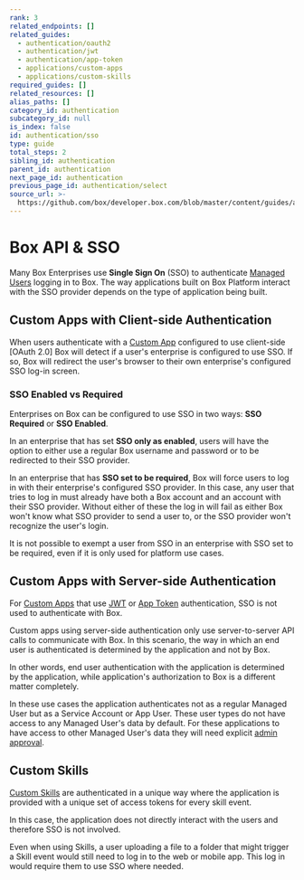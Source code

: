 ```yaml
---
rank: 3
related_endpoints: []
related_guides:
  - authentication/oauth2
  - authentication/jwt
  - authentication/app-token
  - applications/custom-apps
  - applications/custom-skills
required_guides: []
related_resources: []
alias_paths: []
category_id: authentication
subcategory_id: null
is_index: false
id: authentication/sso
type: guide
total_steps: 2
sibling_id: authentication
parent_id: authentication
next_page_id: authentication
previous_page_id: authentication/select
source_url: >-
  https://github.com/box/developer.box.com/blob/master/content/guides/authentication/sso.md
---
```


# Box API & SSO

Many Box Enterprises use **Single Sign On** (SSO) to authenticate
[Managed Users][user-types] logging in to Box. The way applications built on
Box Platform interact with the SSO provider depends on the type of application
being built.

## Custom Apps with Client-side Authentication

When users authenticate with a [Custom App][custom_app] configured to use
client-side [OAuth 2.0] Box will detect if a user's
enterprise is configured to use SSO. If so, Box will redirect the user's browser
to their own enterprise's configured SSO log-in screen.

### SSO Enabled vs Required

Enterprises on Box can be configured to use SSO in two ways: **SSO Required**
or **SSO Enabled**.

In an enterprise that has set **SSO only as enabled**, users will have the option
to either use a regular Box username and password or to be redirected to their
SSO provider.

In an enterprise that has **SSO set to be required**, Box will force users
to log in with their enterprise's configured SSO provider. In this case, any
user that tries to log in must already have both a Box account and an account
with their SSO provider. Without either of these the log in will fail as either
Box won't know what SSO provider to send a user to, or the SSO provider won't
recognize the user's login.

<Message warning>

It is not possible to exempt a user from SSO in an enterprise with SSO
set to be required, even if it is only used for platform use cases.

</Message>

## Custom Apps with Server-side Authentication

For [Custom Apps][custom_app] that use [JWT][jwt] or [App Token][app_token]
authentication, SSO is not used to authenticate with Box.

Custom apps using server-side authentication only use server-to-server API
calls to communicate with Box. In this scenario, the way in which an end user
is authenticated is determined by the application and not by Box.

In other words, end user authentication with the application is determined by
the application, while application's authorization to Box is a different
matter completely.

In these use cases the application authenticates not as a regular Managed User
but as a Service Account or App User. These user types do not have access to any
Managed User's data by default. For these applications to have access to other Managed
User's data they will need explicit [admin approval][admin-approval].

## Custom Skills

[Custom Skills][custom_skills] are authenticated in a unique way where the
application is provided with a unique set of access tokens for every skill
event.

In this case, the application does not directly interact with the users and
therefore SSO is not involved.

<Message>

Even when using Skills, a user uploading a file to a folder that might trigger
a Skill event would still need to log in to the web or mobile app. This log in
would require them to use SSO where needed.

</Message>

[user-types]: g://authentication/user-types
[admin-approval]: g://applications/custom-apps/app-approval
[jwt]: g://authentication/jwt
[oauth2]: g://authentication/oauth2
[app_token]: g://authentication/app-token
[custom_app]: g://applications/custom-apps
[custom_skills]: g://applications/custom-skills
[jwt]: g://applications/custom-apps/jwt-setup
